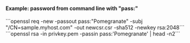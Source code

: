 <h4>Example: password from command line with "pass:"</h4>
```openssl req -new -passout pass:"Pomegranate" -subj "/CN=sample.myhost.com" -out newcsr.csr -sha512 -newkey rsa:2048```
```openssl rsa -in privkey.pem -passin pass:'Pomegranate' | head -n2```
